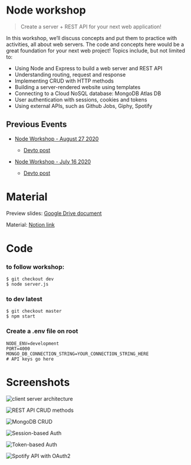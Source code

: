 # Node workshop

> Create a server + REST API for your next web application!
 
In this workshop, we’ll discuss concepts and put them to practice with activities, all about web servers.
The code and concepts here would be a great foundation for your next web project!
Topics include, but not limited to:

- Using Node and Express to build a web server and REST API
- Understanding routing, request and response
- Implementing CRUD with HTTP methods
- Building a server-rendered website using templates
- Connecting to a Cloud NoSQL database: MongoDB Atlas DB
- User authentication with sessions, cookies and tokens
- Using external APIs, such as Github Jobs, Giphy, Spotify


## Previous Events

- [Node Workshop - August 27 2020](https://www.facebook.com/events/1125391177830448/)
    - [Devto post](https://dev.to/lennythedev/node-workshop-free-online-workshop-by-scs-concordia-3dc5)

- [Node Workshop - July 16 2020](https://www.facebook.com/events/751112552346326/)
    - [Devto post](https://dev.to/lennythedev/node-workshop-part-2-free-online-workshop-by-scs-concordia-4e37)


# Material

Preview slides: [Google Drive document](https://drive.google.com/file/d/11-HTDPgCY-ZNEIqddwQbn_4PDCa14C2R/view?usp=sharing)

Material: [Notion link](https://www.notion.so/lennythedev/Node-workshop-Homepage-56f2822d63e549b286c76102e6ea6b28)


# Code

### to follow workshop:
```
$ git checkout dev
$ node server.js
```

### to dev latest
```
$ git checkout master
$ npm start
```

### Create a .env file on root

```
NODE_ENV=development
PORT=4000
MONGO_DB_CONNECTION_STRING=YOUR_CONNECTION_STRING_HERE
# API keys go here
```


# Screenshots

![client server architecture](https://dev-to-uploads.s3.amazonaws.com/i/zi9et48y73gr7kmhiv1h.PNG)

![REST API CRUD methods](https://dev-to-uploads.s3.amazonaws.com/i/kgu9l7khz3clnnyckew3.PNG)

![MongoDB CRUD](https://dev-to-uploads.s3.amazonaws.com/i/xx7wbws3t8tzwm0jxoxc.PNG)

![Session-based Auth](https://dev-to-uploads.s3.amazonaws.com/i/rnwe7bwc1zkihizmcotb.PNG)

![Token-based Auth](https://dev-to-uploads.s3.amazonaws.com/i/5mn2391rs1w6i0k9ey98.PNG)

![Spotify API with OAuth2](https://dev-to-uploads.s3.amazonaws.com/i/b7jd9ajydisih3f152qa.PNG)